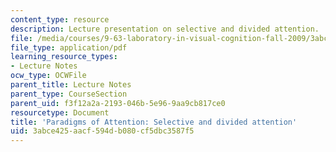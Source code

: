 ```yaml
---
content_type: resource
description: Lecture presentation on selective and divided attention.
file: /media/courses/9-63-laboratory-in-visual-cognition-fall-2009/3abce425aacf594db080cf5dbc3587f5_MIT9_63F09_lec12.pdf
file_type: application/pdf
learning_resource_types:
- Lecture Notes
ocw_type: OCWFile
parent_title: Lecture Notes
parent_type: CourseSection
parent_uid: f3f12a2a-2193-046b-5e96-9aa9cb817ce0
resourcetype: Document
title: 'Paradigms of Attention: Selective and divided attention'
uid: 3abce425-aacf-594d-b080-cf5dbc3587f5
---
```

